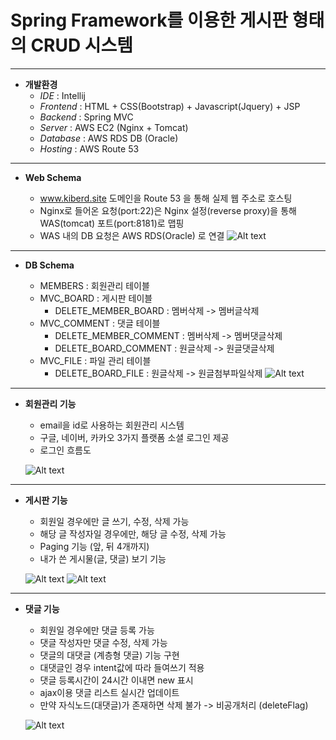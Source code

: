 # Spring Framework를 이용한 게시판 형태의 CRUD 시스템

***

* **개발환경** 
  - *IDE* : Intellij 
  - *Frontend* :  HTML + CSS(Bootstrap) + Javascript(Jquery) + JSP
  - *Backend* : Spring MVC
  - *Server* : AWS EC2 (Nginx + Tomcat)
  - *Database* : AWS RDS DB (Oracle)
  - *Hosting* : AWS Route 53
  
*** 
 
* **Web Schema** 

  - www.kiberd.site 도메인을 Route 53 을 통해 실제 웹 주소로 호스팅
  - Nginx로 들어온 요청(port:22)은 Nginx 설정(reverse proxy)을 통해 WAS(tomcat) 포트(port:8181)로 맵핑
  - WAS 내의 DB 요청은 AWS RDS(Oracle) 로 연결
![Alt text](http://kiberd.dothome.co.kr/portfolio/web.png)

***

* **DB Schema** 

  - MEMBERS : 회원관리 테이블 
  - MVC_BOARD : 게시판 테이블
    + DELETE_MEMBER_BOARD : 멤버삭제 -> 멤버글삭제
  - MVC_COMMENT : 댓글 테이블  
    + DELETE_MEMBER_COMMENT : 멤버삭제 -> 멤버댓글삭제 
    + DELETE_BOARD_COMMENT : 원글삭제 -> 원글댓글삭제
  - MVC_FILE : 파일 관리 테이블 
    + DELETE_BOARD_FILE : 원글삭제 -> 원글첨부파일삭제
![Alt text](http://kiberd.dothome.co.kr/portfolio/dbmodel.PNG)

***

* **회원관리 기능** 

   - email을 id로 사용하는 회원관리 시스템 
   - 구글, 네이버, 카카오 3가지 플랫폼 소셜 로그인 제공
   - 로그인 흐름도
   
   
   ![Alt text](http://kiberd.dothome.co.kr/portfolio/로그인로직.png)

***

* **게시판 기능** 

   - 회원일 경우에만 글 쓰기, 수정, 삭제 가능
   - 해당 글 작성자일 경우에만, 해당 글 수정, 삭제 가능
   - Paging 기능 (앞, 뒤 4개까지)  
   - 내가 쓴 게시물(글, 댓글) 보기 기능 
   
   ![Alt text](http://kiberd.dothome.co.kr/portfolio/paging.PNG)
   ![Alt text](http://kiberd.dothome.co.kr/portfolio/mycontent.PNG)
***

* **댓글 기능** 

   - 회원일 경우에만 댓글 등록 가능 
   - 댓글 작성자만 댓글 수정, 삭제 가능 
   - 댓글의 대댓글 (계층형 댓글) 기능 구현 
   - 대댓글인 경우 intent값에 따라 들여쓰기 적용
   - 댓글 등록시간이 24시간 이내면 new 표시
   - ajax이용 댓글 리스트 실시간 업데이트 
   - 만약 자식노드(대댓글)가 존재하면 삭제 불가 -> 비공개처리 (deleteFlag)
   
   ![Alt text](http://kiberd.dothome.co.kr/portfolio/대댓글.png)
